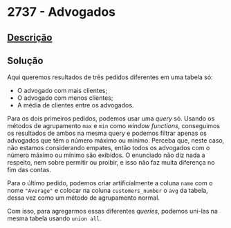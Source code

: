 # 2737 - Advogados

## [Descrição](https://www.beecrowd.com.br/judge/pt/problems/view/2737)

## Solução

Aqui queremos resultados de três pedidos diferentes em uma tabela só:
* O advogado com mais clientes;
* O advogado com menos clientes;
* A média de clientes entre os advogados.

Para os dois primeiros pedidos, podemos usar uma _query_ só. Usando os métodos de agrupamento `max` e `min` como _window functions_, conseguimos os resultados de ambos na mesma query e podemos filtrar apenas os advogados que têm o número máximo ou mínimo. Perceba que, neste caso, não estamos considerando empates, então todos os advogados com o número máximo ou mínimo são exibidos. O enunciado não diz nada a respeito, nem sobre permitir ou proibir, e isso não faz muita diferença no fim das contas.

Para o último pedido, podemos criar artificialmente a coluna `name` com o nome `"Average"` e colocar na coluna `customers_number` o `avg` da tabela, dessa vez como um método de agrupamento normal. 

Com isso, para agregarmos essas diferentes _queries_, podemos uni-las na mesma tabela usando `union all`.